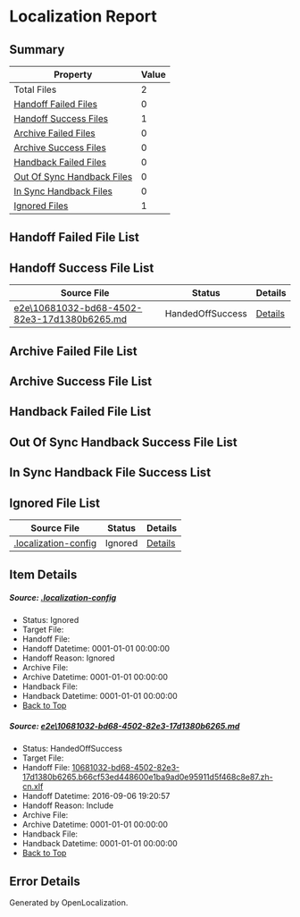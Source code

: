 # <a name='report-top'></a> Localization Report

## Summary
 Property | Value 
 -------- | ----- 
 Total Files | 2
[ Handoff Failed Files ](#handoff-failed-list)| 0
[ Handoff Success Files ](#handoff-success-list)| 1
[ Archive Failed Files ](#archive-failed-list)| 0
[ Archive Success Files ](#archive-success-list)| 0
[ Handback Failed Files ](#handback-failed-list)| 0
[ Out Of Sync Handback Files ](#outofsync-handback-success-list)| 0
[ In Sync Handback Files ](#insync-handback-success-list)| 0
[ Ignored Files ](#ignored-list)| 1

## <a name='handoff-failed-list'></a> Handoff Failed File List

## <a name='handoff-success-list'></a> Handoff Success File List
 Source File | Status | Details 
 ----------- | ------ | ------- 
 [e2e\10681032-bd68-4502-82e3-17d1380b6265.md](https://github.com/OpenLocalizationTestOrg/ol-test0/blob/4a832faf91ce2e493730dd937b85494610175371/e2e/10681032-bd68-4502-82e3-17d1380b6265.md) | HandedOffSuccess | [Details](#b85601eea14c895e162cb281bd7ed49507e03e8c1)

## <a name='archive-failed-list'></a> Archive Failed File List

## <a name='archive-success-list'></a> Archive Success File List

## <a name='handback-failed-list'></a> Handback Failed File List

## <a name='outofsync-handback-success-list'></a> Out Of Sync Handback Success File List

## <a name='insync-handback-success-list'></a> In Sync Handback File Success List

## <a name='ignored-list'></a> Ignored File List
 Source File | Status | Details 
 ----------- | ------ | ------- 
 [.localization-config](https://github.com/OpenLocalizationTestOrg/ol-test0/blob/4a832faf91ce2e493730dd937b85494610175371/.localization-config) | Ignored | [Details](#3d4f252ac210baf56311d7e97dcc2db10974dbd20)

## Item Details
##### <a name='3d4f252ac210baf56311d7e97dcc2db10974dbd20'></a> Source: [.localization-config](https://github.com/OpenLocalizationTestOrg/ol-test0/blob/4a832faf91ce2e493730dd937b85494610175371/.localization-config)
* Status: Ignored
* Target File: 
* Handoff File: 
* Handoff Datetime: 0001-01-01 00:00:00
* Handoff Reason: Ignored
* Archive File: 
* Archive Datetime: 0001-01-01 00:00:00
* Handback File: 
* Handback Datetime: 0001-01-01 00:00:00
* [Back to Top](#report-top)

##### <a name='b85601eea14c895e162cb281bd7ed49507e03e8c1'></a> Source: [e2e\10681032-bd68-4502-82e3-17d1380b6265.md](https://github.com/OpenLocalizationTestOrg/ol-test0/blob/4a832faf91ce2e493730dd937b85494610175371/e2e/10681032-bd68-4502-82e3-17d1380b6265.md)
* Status: HandedOffSuccess
* Target File: 
* Handoff File: [10681032-bd68-4502-82e3-17d1380b6265.b66cf53ed448600e1ba9ad0e95911d5f468c8e87.zh-cn.xlf](https://github.com/OpenLocalizationTestOrg/ol-test0-handoff/blob/00db171cdd31e01562bb8e5d6260bf3b18c16fd5/ol-handoff/OpenLocalizationTestOrg/ol-test0-zhcn/ci/ht/10681032-bd68-4502-82e3-17d1380b6265.b66cf53ed448600e1ba9ad0e95911d5f468c8e87.zh-cn.xlf)
* Handoff Datetime: 2016-09-06 19:20:57
* Handoff Reason: Include
* Archive File: 
* Archive Datetime: 0001-01-01 00:00:00
* Handback File: 
* Handback Datetime: 0001-01-01 00:00:00
* [Back to Top](#report-top)


## Error Details

Generated by OpenLocalization.
